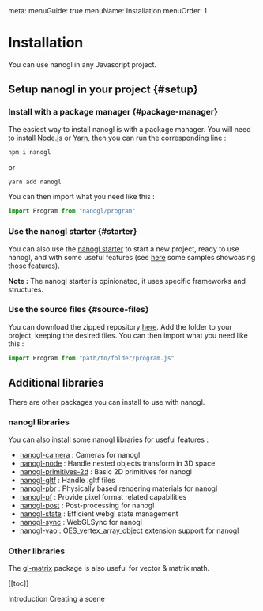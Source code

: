 <route lang="yaml">
meta:
  menuGuide: true
  menuName: Installation
  menuOrder: 1
</route>

<div class="content-wrapper">

# Installation

You can use nanogl in any Javascript project.

## Setup nanogl in your project {#setup}

### Install with a package manager {#package-manager}

The easiest way to install nanogl is with a package manager.
You will need to install [Node.js](https://nodejs.org/en) or [Yarn](https://yarnpkg.com/), then you can run the corresponding line :

```bash {one-line}
npm i nanogl
```
or
```bash {one-line}
yarn add nanogl
```

You can then import what you need like this :

```js {one-line}
import Program from "nanogl/program"
```

### Use the nanogl starter {#starter}

You can also use the [nanogl starter](https://github.com/makemepulse/nanogl-starter) to start a new project,
ready to use nanogl, and with some useful features (see [here](https://sample.nanogl.com/) some samples showcasing those features).

<UICallout>

**Note :** The nanogl starter is opinionated, it uses specific
frameworks and structures.

</UICallout>

### Use the source files {#source-files}

<!-- TODO : vérifier si on garde ça + s'il y a d'autres méthodes -->

You can download the zipped repository [here](https://github.com/plepers/nanogl/archive/refs/heads/develop.zip). Add the folder to your project, keeping the desired files.
You can then import what you need like this :

```js {one-line}
import Program from "path/to/folder/program.js"
```

## Additional libraries

There are other packages you can install to use with nanogl.

### nanogl libraries

You can also install some nanogl libraries for useful features :
  - [nanogl-camera](https://github.com/plepers/nanogl-camera) : Cameras for nanogl
  - [nanogl-node](https://github.com/plepers/nanogl-node) : Handle nested objects transform in 3D space
  - [nanogl-primitives-2d](https://github.com/plepers/nanogl-primitives-2d) : Basic 2D primitives for nanogl
  - [nanogl-gltf](https://github.com/plepers/nanogl-gltf) : Handle .gltf files
  - [nanogl-pbr](https://github.com/plepers/nanogl-pbr) : Physically based rendering materials for nanogl
  - [nanogl-pf](https://github.com/plepers/nanogl-pf) : Provide pixel format related capabilities
  - [nanogl-post](https://github.com/plepers/nanogl-post) : Post-processing for nanogl
  - [nanogl-state](https://github.com/plepers/nanogl-state) : Efficient webgl state management
  - [nanogl-sync](https://github.com/plepers/nanogl-sync) : WebGLSync for nanogl
  - [nanogl-vao](https://github.com/plepers/nanogl-vao) : OES_vertex_array_object extension support for nanogl

### Other libraries

The [gl-matrix](https://glmatrix.net/) package is also useful for vector & matrix math.

</div>

<div class="toc-wrapper">

[[toc]]

</div>

<div class="nav-wrapper">
  <RouterLink to="/guide/getting-started/introduction" class="prev">Introduction</RouterLink>
  <RouterLink to="/guide/getting-started/creating-a-scene" class="next">Creating a scene</RouterLink>
</div>